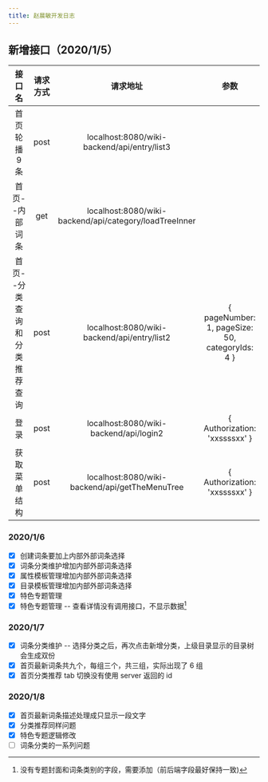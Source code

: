 ```yaml
---
title: 赵晨敏开发日志
---
```


## 新增接口（2020/1/5）

| 接口名 | 请求方式 | 请求地址 | 参数 |
|:---:|:---:|:---:| :---: |
| 首页轮播 9 条 | post | localhost:8080/wiki-backend/api/entry/list3 |  |
| 首页--内部词条 | get | localhost:8080/wiki-backend/api/category/loadTreeInner |  |
| 首页--分类查询和分类推荐查询 | post | localhost:8080/wiki-backend/api/entry/list2 | { pageNumber: 1, pageSize: 50, categoryIds: 4 } |
| 登录 | post | localhost:8080/wiki-backend/api/login2 | { Authorization: 'xxssssxx' } |
| 获取菜单结构 | post | localhost:8080/wiki-backend/api/getTheMenuTree | { Authorization: 'xxssssxx' }

### 2020/1/6

- [x] 创建词条要加上内部外部词条选择
- [x] 词条分类维护增加内部外部词条选择
- [x] 属性模板管理增加内部外部词条选择
- [x] 目录模板管理增加内部外部词条选择
- [x] 特色专题管理
- [x] 特色专题管理 -- 查看详情没有调用接口，不显示数据[^1]

[^1]: 没有专题封面和词条类别的字段，需要添加（前后端字段最好保持一致)

### 2020/1/7

- [x] 词条分类维护 -- 选择分类之后，再次点击新增分类，上级目录显示的目录树会生成双份
- [x] 首页最新词条共九个，每组三个，共三组，实际出现了 6 组
- [x] 首页分类推荐 tab 切换没有使用 server 返回的 id

### 2020/1/8

- [x] 首页最新词条描述处理成只显示一段文字
- [x] 分类推荐同样问题
- [x] 特色专题逻辑修改
- [ ] 词条分类的一系列问题
